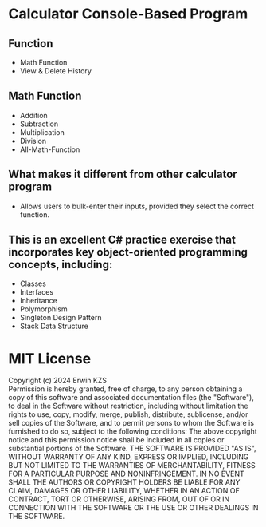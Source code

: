 # Calculator Console-Based Program

## Function
- Math Function
- View & Delete History

## Math Function
- Addition
- Subtraction
- Multiplication
- Division
- All-Math-Function

## What makes it different from other calculator program
- Allows users to bulk-enter their inputs, provided they select the correct function.

## This is an excellent C# practice exercise that incorporates key object-oriented programming concepts, including:
- Classes
- Interfaces
- Inheritance
- Polymorphism
- Singleton Design Pattern
- Stack Data Structure

# MIT License
Copyright (c) 2024 Erwin KZS <br>
Permission is hereby granted, free of charge, to any person obtaining a copy of this software and associated documentation files (the "Software"), to deal in the Software without restriction, 
including without limitation the rights to use, copy, modify, merge, publish, distribute, sublicense, and/or sell copies of the Software, and to permit persons to whom the Software is furnished 
to do so, subject to the following conditions:
The above copyright notice and this permission notice shall be included in all copies or substantial portions of the Software.
THE SOFTWARE IS PROVIDED "AS IS", WITHOUT WARRANTY OF ANY KIND, EXPRESS OR IMPLIED, INCLUDING BUT NOT LIMITED TO THE WARRANTIES OF MERCHANTABILITY, FITNESS FOR A PARTICULAR PURPOSE AND NONINFRINGEMENT. 
IN NO EVENT SHALL THE AUTHORS OR COPYRIGHT HOLDERS BE LIABLE FOR ANY CLAIM, DAMAGES OR OTHER LIABILITY, WHETHER IN AN ACTION OF CONTRACT, TORT OR OTHERWISE, ARISING FROM, OUT OF OR IN CONNECTION WITH 
THE SOFTWARE OR THE USE OR OTHER DEALINGS IN THE SOFTWARE.
